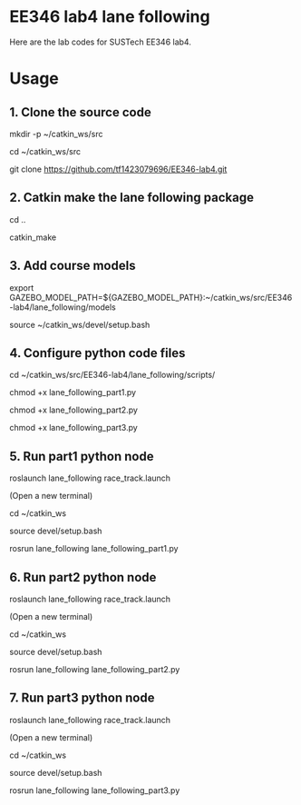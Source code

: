 # EE346 lab4 lane following
Here are the lab codes for SUSTech EE346 lab4.

# Usage

## 1. Clone the source code
  mkdir -p ~/catkin_ws/src

  cd ~/catkin_ws/src
  
  git clone https://github.com/tf1423079696/EE346-lab4.git
  
## 2. Catkin make the lane following package
  cd ..
  
  catkin_make

## 3. Add course models
  export GAZEBO_MODEL_PATH=${GAZEBO_MODEL_PATH}:~/catkin_ws/src/EE346-lab4/lane_following/models
  
  source ~/catkin_ws/devel/setup.bash
   
## 4. Configure python code files
  cd ~/catkin_ws/src/EE346-lab4/lane_following/scripts/
   
  chmod +x lane_following_part1.py
   
  chmod +x lane_following_part2.py
   
  chmod +x lane_following_part3.py
   
## 5. Run part1 python node
  roslaunch lane_following race_track.launch
  
  (Open a new terminal) 
   
  cd ~/catkin_ws
   
  source devel/setup.bash
   
  rosrun lane_following lane_following_part1.py
   
## 6. Run part2 python node
  roslaunch lane_following race_track.launch

  (Open a new terminal) 
  
  cd ~/catkin_ws
   
  source devel/setup.bash  

  rosrun lane_following lane_following_part2.py
   
## 7. Run part3 python node
  roslaunch lane_following race_track.launch

  (Open a new terminal) 
  
  cd ~/catkin_ws
   
  source devel/setup.bash  

  rosrun lane_following lane_following_part3.py
  
